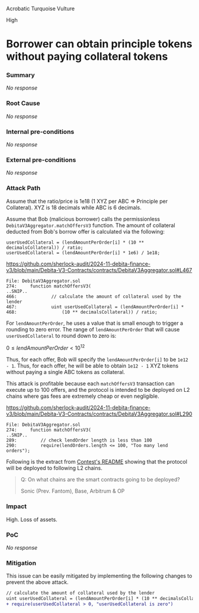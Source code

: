 Acrobatic Turquoise Vulture

High

# Borrower can obtain principle tokens without paying collateral tokens

### Summary

_No response_

### Root Cause

_No response_

### Internal pre-conditions

_No response_

### External pre-conditions

_No response_

### Attack Path

Assume that the ratio/price is 1e18 (1 XYZ per ABC => Principle per Collateral). XYZ is 18 decimals while ABC is 6 decimals.

Assume that Bob (malicious borrower) calls the permissionless `DebitaV3Aggregator.matchOffersV3` function. The amount of collateral deducted from Bob's borrow offer is calculated via the following:

```solidity
userUsedCollateral = (lendAmountPerOrder[i] * (10 ** decimalsCollateral)) / ratio;
userUsedCollateral = (lendAmountPerOrder[i] * 1e6) / 1e18;
```

https://github.com/sherlock-audit/2024-11-debita-finance-v3/blob/main/Debita-V3-Contracts/contracts/DebitaV3Aggregator.sol#L467

```solidity
File: DebitaV3Aggregator.sol
274:     function matchOffersV3(
..SNIP..
466:             // calculate the amount of collateral used by the lender
467:             uint userUsedCollateral = (lendAmountPerOrder[i] *
468:                 (10 ** decimalsCollateral)) / ratio;
```


For `lendAmountPerOrder`, he uses a value that is small enough to trigger a rounding to zero error. The range of `lendAmountPerOrder` that will cause `userUsedCollateral` to round down to zero is:

$0≤lendAmountPerOrder<10^{12}$

Thus, for each offer, Bob will specify the `lendAmountPerOrder[i]` to be `1e12 - 1`. Thus, for each offer, he will be able to obtain `1e12 - 1` XYZ tokens without paying a single ABC tokens as collateral.

This attack is profitable because each `matchOffersV3` transaction can execute up to 100 offers, and the protocol is intended to be deployed on L2 chains where gas fees are extremely cheap or even negligible.

https://github.com/sherlock-audit/2024-11-debita-finance-v3/blob/main/Debita-V3-Contracts/contracts/DebitaV3Aggregator.sol#L290

```solidity
File: DebitaV3Aggregator.sol
274:     function matchOffersV3(
..SNIP..
289:         // check lendOrder length is less than 100
290:         require(lendOrders.length <= 100, "Too many lend orders");
```

Following is the extract from [Contest's README](https://github.com/sherlock-audit/2024-11-debita-finance-v3-xiaoming9090?tab=readme-ov-file#q-on-what-chains-are-the-smart-contracts-going-to-be-deployed) showing that the protocol will be deployed to following L2 chains.

> Q: On what chains are the smart contracts going to be deployed?
>
> Sonic (Prev. Fantom), Base, Arbitrum & OP

### Impact

High. Loss of assets.

### PoC

_No response_

### Mitigation

This issue can be easily mitigated by implementing the following changes to prevent the above attack.

```diff
// calculate the amount of collateral used by the lender
uint userUsedCollateral = (lendAmountPerOrder[i] * (10 ** decimalsCollateral)) / ratio;
+ require(userUsedCollateral > 0, "userUsedCollateral is zero")
```